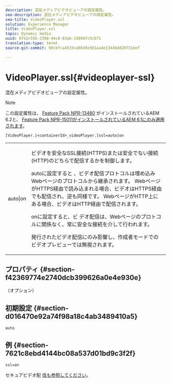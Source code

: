 ```yaml
---
description: 混在メディアビデオビューアの設定属性。
seo-description: 混在メディアビデオビューアの設定属性。
seo-title: VideoPlayer.ssl
solution: Experience Manager
title: VideoPlayer.ssl
topic: Dynamic media
uuid: 07e2c55b-2388-44c8-83ab-338997c5cb71
translation-type: tm+mt
source-git-commit: 90cbfca4533ca6639e561aa4e1344bdd20731eef

---
```



# VideoPlayer.ssl{#videoplayer-ssl}

混在メディアビデオビューアの設定属性。

>[!NOTE]
>
>この設定属性は、 [Feature Pack NPR-13480](https://www.adobeaemcloud.com/content/marketplace/marketplaceProxy.html?packagePath=/content/companies/public/adobe/packages/cq620/featurepack/cq-6.2.0-featurepack-13480) がインストールされているAEM 6.2と、 [Feature Pack NPR-15011がインストールされているAEM 6.1にのみ適用されます](https://www.adobeaemcloud.com/content/marketplace/marketplaceProxy.html?packagePath=/content/companies/public/adobe/packages/cq610/featurepack/cq-6.1.0-featurepack-15011)。

`[VideoPlayer.|<containerId>_videoPlayer.]ssl=auto|on`

<table id="table_C616483932C2482CA9794DDD7313FD7C"> 
 <tbody> 
  <tr> 
   <td colname="col1"> <p> <span class="codeph"> auto|on</span> </p> </td> 
   <td colname="col2"> <p> ビデオを安全なSSL接続(HTTPS)または安全でない接続(HTTP)のどちらで配信するかを制御します。 </p> <p>autoに設定すると <span class="codeph"></span> 、ビデオ配信プロトコルは埋め込みWebページのプロトコルから継承されます。 WebページがHTTPS経由で読み込まれる場合、ビデオはHTTPS経由でも配信され、逆も同様です。 WebページがHTTP上にある場合、ビデオはHTTP経由で配信されます。 </p> <p>onに設定すると、ビ <span class="codeph"> デオ配信は</span>、Webページのプロトコルに関係なく、常に安全な接続を介して行われます。 </p> <p>発行されたビデオ配信にのみ影響し、作成者モードでのビデオプレビューでは無視されます。 </p> </td> 
  </tr> 
 </tbody> 
</table>

## プロパティ {#section-f42369774e2740dcb399626a0e4e930e}

（オプション）

## 初期設定 {#section-d016470e92a74f98a18c4ab3489410a5}

`auto`

## 例 {#section-7621c8ebd4144bc08a537d01bd9c3f2f}

```
ssl=on
```

<!--<a id="section_5943AC73316749C68761FF7F74DA7547"></a>-->

セキュアビデオ配 [信も参照してください](../../../c-html5-s7-aem-asset-viewers/c-html5-mixedmedia-viewer-about/c-html5-mixedmedia-viewer-securevideodelivery.md#concept-4d155111df9f469aa6c6d7b41e959dcb)。

